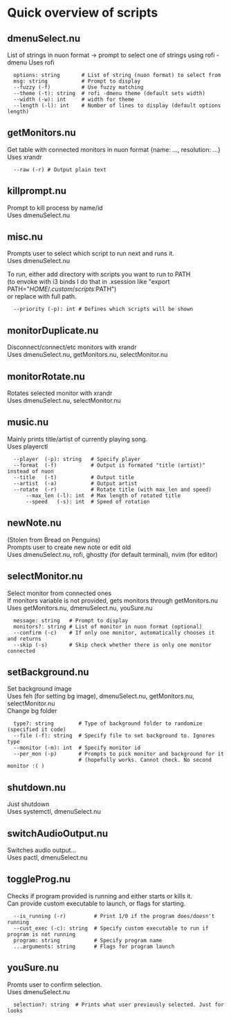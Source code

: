 # Quick overview of scripts

## dmenuSelect.nu

List of strings in nuon format -> prompt to select one of strings using rofi -dmenu
Uses rofi

```nu
  options: string       # List of string (nuon format) to select from
  msg: string           # Prompt to display
  --fuzzy (-f)          # Use fuzzy matching
  --theme (-t): string  # rofi -dmenu theme (default sets width)
  --width (-w): int     # width for theme
  --length (-l): int    # Number of lines to display (default options length)
```

## getMonitors.nu

Get table with connected monitors in nuon format {name: ..., resolution: ...}
Uses xrandr

```nu
  --raw (-r) # Output plain text
```

## killprompt.nu

Prompt to kill process by name/id  
Uses dmenuSelect.nu

## misc.nu

Prompts user to select which script to run next and runs it.  
Uses dmenuSelect.nu

To run, either add directory with scripts you want to run to PATH  
(to envoke with i3 binds I do that in .xsession like
"export PATH="$HOME/.custom/scripts:$PATH")  
or replace with full path.

```nu
  --priority (-p): int # Defines which scripts will be shown
```

## monitorDuplicate.nu

Disconnect/connect/etc monitors with xrandr  
Uses dmenuSelect.nu, getMonitors.nu, selectMonitor.nu

## monitorRotate.nu

Rotates selected monitor with xrandr  
Uses dmenuSelect.nu, selectMonitor.nu

## music.nu

Mainly prints title/artist of currently playing song.  
Uses playerctl

```nu
  --player  (-p): string   # Specify player 
  --format  (-f)           # Output is formated "title (artist)" instead of nuon
  --title   (-t)           # Output title
  --artist  (-a)           # Output artist
  --rotate  (-r)           # Rotate title (with max_len and speed)
      --max_len (-l): int  # Max length of rotated title
      --speed   (-s): int  # Speed of rotation
```

## newNote.nu

(Stolen from Bread on Penguins)  
Prompts user to create new note or edit old  
Uses dmenuSelect.nu, rofi, ghostty (for default terminal), nvim (for editor)

## selectMonitor.nu

Select monitor from connected ones  
If monitors variable is not provided, gets monitors through getMonitors.nu  
Uses getMonitors.nu, dmenuSelect.nu, youSure.nu

```nu
  message: string   # Prompt to display
  monitors?: string # List of monitor in nuon format (optional)
  --confirm (-c)    # If only one monitor, automatically chooses it and returns
  --skip (-s)       # Skip check whether there is only one monitor connected
```

## setBackground.nu

Set background image  
Uses feh (for setting bg image), dmenuSelect.nu, getMonitors.nu, selectMonitor.nu  
Change bg folder

```nu
  type?: string        # Type of background folder to randomize (specified it code)
  --file (-f): string  # Specify file to set background to. Ignores type
  --monitor (-m): int  # Specify monitor id
  --per_mon (-p)       # Prompts to pick monitor and background for it
                       # (hopefully works. Cannot check. No second monitor :( )
```

## shutdown.nu

Just shutdown  
Uses systemctl, dmenuSelect.nu

## switchAudioOutput.nu

Switches audio output...  
Uses pactl, dmenuSelect.nu

## toggleProg.nu

Checks if program provided is running and either starts or kills it.  
Can provide custom executable to launch, or flags for starting.  

```nu
  --is_running (-r)         # Print 1/0 if the program does/doesn't running
  --cust_exec (-c): string  # Specify custom executable to run if program is not running
  program: string           # Specify program name
  ...arguments: string      # Flags for program launch
```

## youSure.nu

Promts user to confirm selection.  
Uses dmenuSelect.nu

```nu
  selection?: string  # Prints what user previously selected. Just for looks
```

